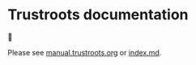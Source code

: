 # Trustroots documentation

👋

Please see [manual.trustroots.org](https://manual.trustroots.org/) or [index.md](index.md).
